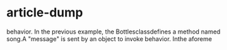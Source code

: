 # article-dump
behavior. In the previous example, the Bottlesclassdefines a method named song.A "message" is sent by an object to invoke behavior. Inthe aforeme
